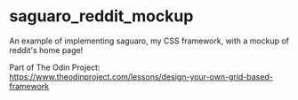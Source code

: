 # saguaro_reddit_mockup
An example of implementing saguaro, my CSS framework, with a mockup of reddit's home page!

Part of The Odin Project:  
https://www.theodinproject.com/lessons/design-your-own-grid-based-framework